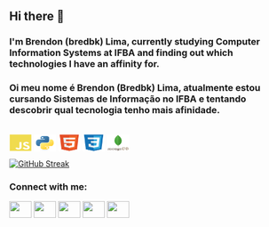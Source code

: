 ## Hi there 👋

### I'm Brendon (bredbk) Lima, currently studying Computer Information Systems at IFBA and finding out which technologies I have an affinity for.

### Oi meu nome é Brendon (Bredbk) Lima, atualmente estou cursando Sistemas de Informação no IFBA e tentando descobrir qual tecnologia tenho mais afinidade.

<!--
**bredbk/bredbk** is a ✨ _special_ ✨ repository because its `README.md` (this file) appears on your GitHub profile.

Here are some ideas to get you started:

- 🔭 I’m currently working on ...
- 🌱 I’m currently learning ...
- 👯 I’m looking to collaborate on ...
- 🤔 I’m looking for help with ...
- 💬 Ask me about ...
- 📫 How to reach me: ...
- 😄 Pronouns: ...
- ⚡ Fun fact: ...
-->

<div style="display: inline_block"><br>
  <img align="center" alt="Bredbk-Js" height="30" width="40" src="https://raw.githubusercontent.com/devicons/devicon/master/icons/javascript/javascript-plain.svg">
  <img align="center" alt="Bredbk-Python" height="30" width="40" src="https://raw.githubusercontent.com/devicons/devicon/master/icons/python/python-original.svg">
  <img align="center" alt="Bredbk-HTML" height="30" width="40" src="https://raw.githubusercontent.com/devicons/devicon/master/icons/html5/html5-original.svg">
  <img align="center" alt="Bredbk-CSS" height="30" width="40" src="https://raw.githubusercontent.com/devicons/devicon/master/icons/css3/css3-original.svg">
  <img align="center" alt="Bredbk-Mongo" height="30" width="40" src="https://raw.githubusercontent.com/devicons/devicon/master/icons/mongodb/mongodb-original-wordmark.svg">
  
</div>

[![GitHub Streak](http://github-readme-streak-stats.herokuapp.com?user=bredbk&theme=dark&hide_border=true)](https://git.io/streak-stats)

<h3 align="left">Connect with me:</h3>
<p align="left">
<a href="https://twitter.com/bredbk" target="_blank" rel="noopener"><img align="center" src="https://cdn.jsdelivr.net/npm/simple-icons@3.0.1/icons/twitter.svg" alt="" height="30" width="40" /></a>
<a href="https://www.linkedin.com/in/bredbk/" target="_blank" rel="noopener"><img align="center" src="https://cdn.jsdelivr.net/npm/simple-icons@3.0.1/icons/linkedin.svg" alt="" height="30" width="40" /></a>
<a href="https://www.instagram.com/brendon.s.lima/" target="_blank" rel="noopener"><img align="center" src="https://cdn.jsdelivr.net/npm/simple-icons@3.0.1/icons/instagram.svg" alt="" height="30" width="40" /></a>
<a href="https://www.youtube.com/channel/UC3vOY_rgEPnAa4fSCEcSgHA" target="_blank" rel="noopener"><img align="center" src="https://cdn.jsdelivr.net/npm/simple-icons@3.0.1/icons/youtube.svg" alt="" height="30" width="40" /></a>
 <a href="https://discord.com/channels/bredbk#7106" target="_blank" rel="noopener"><img align="center" src="https://cdn.jsdelivr.net/npm/simple-icons@3.13.0/icons/discord.svg" alt="" height="30" width="40" /></a>
  <!-- https://cdn.jsdelivr.net/npm/simple-icons@v3/icons/ icons link -->
</p>


